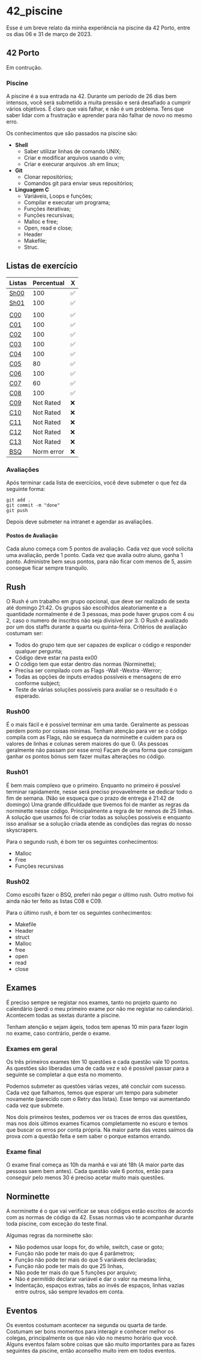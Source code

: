 # 42_piscine

Esse é um breve relato da minha experiência na piscine da 42 Porto, entre os dias 06 e 31 de março de 2023.

## 42 Porto
Em contrução.

### Piscine
A piscine é a sua entrada na 42. Durante um período de 26 dias bem intensos, você será submetido a muita pressão e será desafiado a cumprir vários objetivos. É claro que vais falhar, e não é um problema. Tens que saber lidar com a frustração e aprender para não falhar de novo no mesmo erro.

Os conhecimentos que são passados na piscine são:
- **Shell**
    - Saber utilizar linhas de comando UNIX;
    - Criar e modificar arquivos usando o vim;
    - Criar e execurar arquivos .sh em linux;
- **Git**
    - Clonar repositórios;
    - Comandos git para enviar seus repositórios;
- **Linguagem C**
    - Variáveis, Loops e funções;
    - Compilar e executar um programa;
    - Funções iterativas;
    - Funções recursivas;
    - Malloc e free;
    - Open, read e close;
    - Header
    - Makefile;
    - Struc.

## Listas de exercício

|__Listas__|__Percentual__|__X__|
|-|-|-|
|[Sh00](shell00/)|100|✅|
|[Sh01](shell01/)|100|✅|
||||
|[C00](C00/)|100|✅|
|[C01](C01/)|100|✅|
|[C02](C02/)|100 |✅|
|[C03](C03/)|100|✅|
|[C04](C04/)|100 |✅|
|[C05](C05/)|80 |✅|
|[C06](C06/)|100|✅|
|[C07](C07/)|60|✅|
|[C08](C08/)|100|✅|
|[C09](C09/)|Not Rated|❌|
|[C10](C10/)|Not Rated|❌|
|[C11](C11/)|Not Rated|❌|
|[C12](C12/)|Not Rated|❌|
|[C13](C13/)|Not Rated|❌|
|[BSQ](BSQ/)|Norm error|❌|


### Avaliações
Após terminar cada lista de exercícios, você deve submeter o que fez da seguinte forma:

```
git add .
git commit -m "done"
git push
```
Depois deve submeter na intranet e agendar as avaliações.

#### Postos de Avaliação
Cada aluno começa com 5 pontos de avaliação.
Cada vez que você solicita uma avaliação, perde 1 ponto.
Cada vez que avalia outro aluno, ganha 1 ponto.
Administre bem seus pontos, para não ficar com menos de 5, assim consegue ficar sempre tranquilo.

## Rush
O Rush é um trabalho em grupo opcional, que deve ser realizado de sexta até domingo 21:42.
Os grupos são escolhidos aleatoriamente e a quantidade normalmente é de 3 pessoas, mas pode haver grupos com 4 ou 2, caso o numero de inscritos não seja divisível por 3.
O Rush é avalizado por um dos staffs durante a quarta ou quinta-feira.
Critérios de avaliação costumam ser:
- Todos do grupo tem que ser capazes de explicar o código e responder qualquer pergunta;
- Código deve estar na pasta ex00
- O código tem que estar dentro das normas (Norminette);
- Precisa ser compilado com as Flags -Wall -Wextra -Werror;
- Todas as opções de inputs errados possíveis e mensagens de erro conforme subject;
- Teste de várias soluções possíveis para avaliar se o resultado é o esperado.

### Rush00
É o mais fácil e é possível terminar em uma tarde. Geralmente as pessoas perdem ponto por coisas mínimas.
Tenham atenção para ver se o código compila com as Flags, não se esqueça da norminette e cuidem para os valores de linhas e colunas serem maiores do que 0. (As pessoas geralmente não passam por esse erro)
Façam de uma forma que consigam ganhar os pontos bónus sem fazer muitas alterações no código.

### Rush01
É bem mais complexo que o primeiro. Enquanto no primeiro é possível terminar rapidamente, nesse será preciso provavelmente se dedicar todo o fim de semana. (Não se esqueça que o prazo de entrega é 21:42 de domingo)
Uma grande dificuldade que tivemos foi de manter as regras da norminette nesse código. Principalmente a regra de ter menos de 25 linhas.
A solução que usamos foi de criar todas as soluções possíveis e enquanto isso analisar se a solução criada atende as condições das regras do nosso skyscrapers. 

Para o segundo rush, é bom ter os seguintes conhecimentos: 
- Malloc 
- Free
- Funções recursivas

### Rush02
Como escolhi fazer o BSQ, preferi não pegar o último rush. Outro motivo foi ainda não ter feito as listas C08 e C09.

Para o último rush, é bom ter os seguintes conhecimentos: 
- Makefile
- Header
- struct
- Malloc
- free
- open
- read
- close

## Exames
É preciso sempre se registar nos exames, tanto no projeto quanto no calendário (perdi o meu primeiro exame por não me registar no calendário). Acontecem todas as sextas durante a piscine. 

Tenham atenção e sejam ágeis, todos tem apenas 10 min para fazer login no exame, caso contrário, perde o exame.

### Exames em geral
Os três primeiros exames têm 10 questões e cada questão vale 10 pontos.
As questões são liberadas uma de cada vez e só é possível passar para a seguinte se completar a que esta no momento.

Podemos submeter as questões várias vezes, até concluir com sucesso. Cada vez que falhamos, temos que esperar um tempo para submeter novamente (parecido com o Retry das listas). Esse tempo vai aumentando cada vez que submete.

Nos dois primeiros testes, podemos ver os traces de erros das questões, mas nos dois últimos exames ficamos completamente no escuro e temos que buscar os erros por conta própria. Na maior parte das vezes saímos da prova com a questão feita e sem saber o porque estamos errando.

### Exame final
O exame final começa as 10h da manhã e vai até 18h (A maior parte das pessoas saem bem antes). Cada questão vale 6 pontos, então para conseguir pelo menos 30 é preciso acetar muito mais questões.


## Norminette
A norminette é o que vai verificar se seus códigos estão escritos de acordo com as normas de código da 42.
Essas normas vão te acompanhar durante toda piscine, com exceção do teste final.

Algumas regras da norminette são:
- Não podemos usar loops for, do while, switch, case or goto;
- Função não pode ter mais do que 4 parâmetros;
- Função não pode ter mais do que 5 variáveis declaradas;
- Função não pode ter mais do que 25 linhas,
- Não pode ter mais do que 5 funções por arquivo;
- Não é permitido declarar variável e dar o valor na mesma linha,
- Indentação, espaços extras, tabs ao invés de espaços, linhas vazias entre outros, são sempre levados em conta.

## Eventos
Os eventos costumam acontecer na segunda ou quarta de tarde. 
Costumam ser bons momentos para interagir e conhecer melhor os colegas, principalmente os que não vão no mesmo horário que você.
Alguns eventos falam sobre coisas que são muito importantes para as fazes seguintes da piscine, então aconselho muito irem em todos eventos.